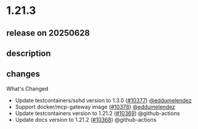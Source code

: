 # 1.21.3

## release on 20250628
## description
## changes
What's Changed

* Update testcontainers/sshd version to 1.3.0 (<a class="issue-link js-issue-link" data-error-text="Failed to load title" data-id="3183652554" data-permission-text="Title is private" data-url="https://github.com/testcontainers/testcontainers-java/issues/10377" data-hovercard-type="pull_request" data-hovercard-url="/testcontainers/testcontainers-java/pull/10377/hovercard" href="https://github.com/testcontainers/testcontainers-java/pull/10377">#10377</a>) <a class="user-mention notranslate" data-hovercard-type="user" data-hovercard-url="/users/eddumelendez/hovercard" data-octo-click="hovercard-link-click" data-octo-dimensions="link_type:self" href="https://github.com/eddumelendez">@eddumelendez</a>
* Support docker/mcp-gateway image (<a class="issue-link js-issue-link" data-error-text="Failed to load title" data-id="3185198632" data-permission-text="Title is private" data-url="https://github.com/testcontainers/testcontainers-java/issues/10378" data-hovercard-type="pull_request" data-hovercard-url="/testcontainers/testcontainers-java/pull/10378/hovercard" href="https://github.com/testcontainers/testcontainers-java/pull/10378">#10378</a>) <a class="user-mention notranslate" data-hovercard-type="user" data-hovercard-url="/users/eddumelendez/hovercard" data-octo-click="hovercard-link-click" data-octo-dimensions="link_type:self" href="https://github.com/eddumelendez">@eddumelendez</a>
* Update testcontainers version to 1.21.2 (<a class="issue-link js-issue-link" data-error-text="Failed to load title" data-id="3158363848" data-permission-text="Title is private" data-url="https://github.com/testcontainers/testcontainers-java/issues/10369" data-hovercard-type="pull_request" data-hovercard-url="/testcontainers/testcontainers-java/pull/10369/hovercard" href="https://github.com/testcontainers/testcontainers-java/pull/10369">#10369</a>) @github-actions
* Update docs version to 1.21.2 (<a class="issue-link js-issue-link" data-error-text="Failed to load title" data-id="3158363836" data-permission-text="Title is private" data-url="https://github.com/testcontainers/testcontainers-java/issues/10368" data-hovercard-type="pull_request" data-hovercard-url="/testcontainers/testcontainers-java/pull/10368/hovercard" href="https://github.com/testcontainers/testcontainers-java/pull/10368">#10368</a>) @github-actions


